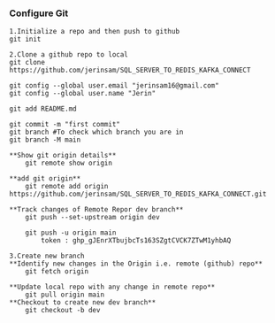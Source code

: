  
### Configure Git

	1.Initialize a repo and then push to github
	git init
	
	2.Clone a github repo to local
	git clone https://github.com/jerinsam/SQL_SERVER_TO_REDIS_KAFKA_CONNECT

	git config --global user.email "jerinsam16@gmail.com"
	git config --global user.name "Jerin"

	git add README.md

	git commit -m "first commit"
	git branch #To check which branch you are in
	git branch -M main
	
	**Show git origin details**
		git remote show origin
	
	**add git origin**
		git remote add origin https://github.com/jerinsam/SQL_SERVER_TO_REDIS_KAFKA_CONNECT.git
	
	**Track changes of Remote Repor dev branch**
		git push --set-upstream origin dev

		git push -u origin main
			token : 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
	
	3.Create new branch
	**Identify new changes in the Origin i.e. remote (github) repo**
		git fetch origin

	**Update local repo with any change in remote repo**
		git pull origin main
	**Checkout to create new dev branch**
		git checkout -b dev
